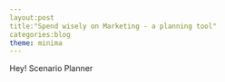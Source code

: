 ```yaml
---
layout:post
title:"Spend wisely on Marketing - a planning tool"
categories:blog
theme: minima
---
```


Hey! Scenario Planner